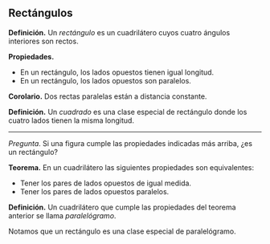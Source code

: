 ﻿## Rectángulos

**Definición.** Un *rectángulo* es un cuadrilátero cuyos cuatro ángulos interiores son rectos.

**Propiedades.**
- En un rectángulo, los lados opuestos tienen igual longitud.
- En un rectángulo, los lados opuestos son paralelos.

**Corolario.** Dos rectas paralelas están a distancia constante.

**Definición.** Un *cuadrado* es una clase especial de rectángulo donde los cuatro lados tienen la misma longitud.

---

*Pregunta*. Si una figura cumple las propiedades indicadas más arriba, ¿es un rectángulo?

**Teorema.** En un cuadrilátero las siguientes propiedades son equivalentes:
- Tener los pares de lados opuestos de igual medida.
- Tener los pares de lados opuestos paralelos.

**Definición.** Un cuadrilátero que cumple las propiedades del teorema anterior se llama *paralelógramo*.

Notamos que un rectángulo es una clase especial de paralelógramo.
